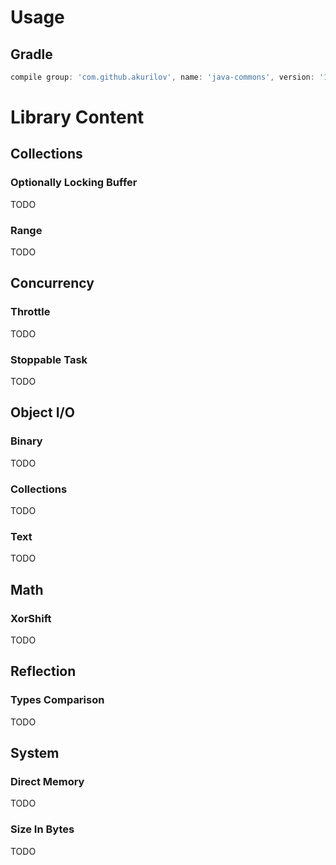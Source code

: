 # Usage

## Gradle

```groovy
compile group: 'com.github.akurilov', name: 'java-commons', version: '1.0.3'
```

# Library Content

## Collections
### Optionally Locking Buffer
TODO
### Range
TODO
## Concurrency
### Throttle
TODO
### Stoppable Task
TODO
## Object I/O
### Binary
TODO
### Collections
TODO
### Text
TODO
## Math
### XorShift
TODO
## Reflection
### Types Comparison
TODO
## System
### Direct Memory
TODO
### Size In Bytes
TODO